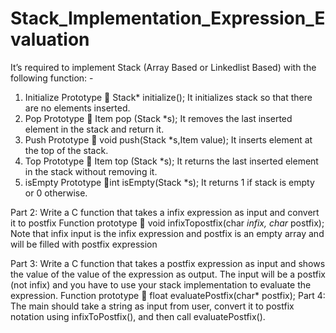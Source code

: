 # Stack_Implementation_Expression_Evaluation
It’s required to implement Stack (Array Based or Linkedlist Based) with the
following function: -
1. Initialize
Prototype  Stack* initialize();
It initializes stack so that there are no elements inserted.
2. Pop
Prototype  Item pop (Stack *s);
It removes the last inserted element in the stack and return it.
3. Push
Prototype  void push(Stack *s,Item value);
It inserts element at the top of the stack.
4. Top
Prototype  Item top (Stack *s);
It returns the last inserted element in the stack without removing it.
5. isEmpty
Prototype int isEmpty(Stack *s);
It returns 1 if stack is empty or 0 otherwise.

Part 2:
Write a C function that takes a infix expression as input and convert it to
postfix
Function prototype 
void infixTopostfix(char *infix, char* postfix);
Note that infix input is the infix expression and postfix is an empty array
and will be filled with postfix expression

Part 3:
Write a C function that takes a postfix expression as input and shows the
value of the value of the expression as output.
The input will be a postfix (not infix) and you have to use your
stack implementation to evaluate the expression.
Function prototype  float evaluatePostfix(char* postfix);
Part 4:
The main should take a string as input from user, convert it to postfix
notation using infixToPostfix(), and then call evaluatePostfix().
